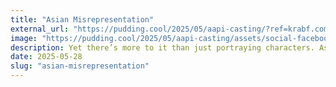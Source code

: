 ```yaml
---
title: "Asian Misrepresentation"
external_url: "https://pudding.cool/2025/05/aapi-casting/?ref=krabf.com"
image: "https://pudding.cool/2025/05/aapi-casting/assets/social-facebook.png"
description: Yet there’s more to it than just portraying characters. Asian Americans come from dozens of countries with even more unique ethnic identities. When the characters inaccurately portray those aspects of our identity, we notice.
date: 2025-05-28
slug: "asian-misrepresentation"
---
```

